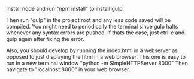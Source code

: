 install node and run "npm install" to install gulp. 

Then run "gulp" in the project root and any less code saved will be compiled. You might need to periodically the terminal since gulp halts whenever any syntax errors are pushed. If thats the case, just ctrl-c and gulp again after fixing the error.

Also, you should develop by running the index.html in a webserver as opposed to just displaying the html in a web browser. This one is easy to run in a new terminal window "python -m SimpleHTTPServer 8000"
Then navigate to "localhost:8000" in your web browser.